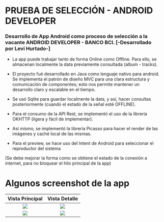 # PRUEBA DE SELECCIÓN - ANDROID DEVELOPER

### Desarrollo de App Android como proceso de selección a la vacante ANDROID DEVELOPER -  BANCO BCI. [-Desarrollado por Levi Hurtado-]

+ La app puede trabajar tanto de forma Online como Offline. Para ello, se almacenan localmente la data previamente consultada (album - tracks).

+ El proyecto fué desarrollado en Java como lenguaje nativo para android. Se implementa el patrón de diseño MVC para una clara estructura y comunicación de componentes; esto nos permite mantener un desarrollo claro y escalable en el tiempo.

+ Se usó Sqlite para guardar localmente la data, y así, hacer consultas posteriormente (cuando el estado de la señal esté OFFLINE).

+ Para el consumo de la API Rest, se implementó el uso de la librería OKHTTP (ligera y fácil de implementar).

+ Así mismo, se implementó la librería Picasso para hacer el render de las imágenes y caché local de las mismas.

+ Para el preview, se hace uso del Intent de Android para seleccionar el reproductor del sistema

(Se debe mejorar la forma como se obtiene el estado de la conexión a internet, para no bloquear el hilo principal de la app)



# Algunos screenshot de la app

Vista Principal            |  Vista Detalle
:-------------------------:|:-------------------------:
![](https://downstagram.com/images/1.jpg)  |  ![](https://downstagram.com/images/2.jpg)
![](https://downstagram.com/images/3.jpg)  |  ![](https://downstagram.com/images/4.jpg)
